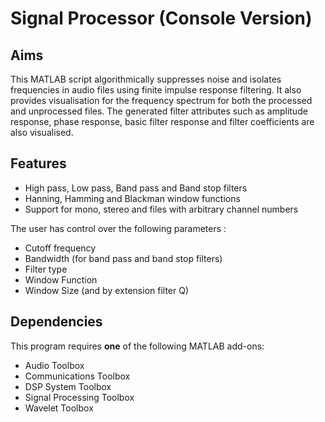 # Signal Processor (Console Version)

## Aims
This MATLAB script algorithmically suppresses noise and isolates frequencies in audio files using finite impulse response filtering. It also provides visualisation for the frequency spectrum for both the processed and unprocessed files. The generated filter attributes such as amplitude response, phase response, basic filter response and filter coefficients are also visualised.

## Features
- High pass, Low pass, Band pass and Band stop filters
- Hanning, Hamming and Blackman window functions
- Support for mono, stereo and files with arbitrary channel numbers

The user has control over the following parameters :
- Cutoff frequency
- Bandwidth (for band pass and band stop filters)
- Filter type
- Window Function
- Window Size (and by extension filter Q)

## Dependencies
This program requires **one** of the following MATLAB add-ons:
- Audio Toolbox
- Communications Toolbox
- DSP System Toolbox
- Signal Processing Toolbox
- Wavelet Toolbox
